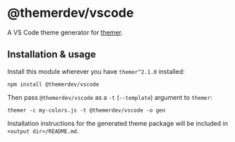 # @themerdev/vscode

A VS Code theme generator for [themer](https://github.com/themerdev/themer).

## Installation & usage

Install this module wherever you have `themer^2.1.0` installed:

    npm install @themerdev/vscode

Then pass `@themerdev/vscode` as a `-t` (`--template`) argument to `themer`:

    themer -c my-colors.js -t @themerdev/vscode -o gen

Installation instructions for the generated theme package will be included in `<output dir>/README.md`.

